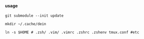 #### usage

```
git submodule --init update
```

```
mkdir ~/.cache/dein
```

```
ln -s $HOME # .zsh/ .vim/ .vimrc .zshrc .zshenv tmux.conf #etc
```
